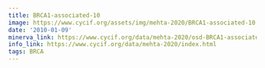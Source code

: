 ```yaml
---
title: BRCA1-associated-10
image: https://www.cycif.org/assets/img/mehta-2020/BRCA1-associated-10.jpg
date: '2010-01-09'
minerva_link: https://www.cycif.org/data/mehta-2020/osd-BRCA1-associated-10.html
info_link: https://www.cycif.org/data/mehta-2020/index.html
tags: BRCA
---
```

